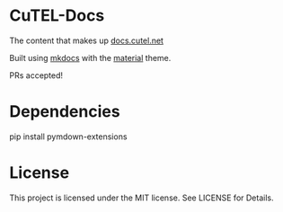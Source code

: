 # CuTEL-Docs

The content that makes up [docs.cutel.net](https://docs.cutel.net)

Built using [mkdocs](https://www.mkdocs.org/) with the [material](https://squidfunk.github.io/mkdocs-material/) theme.

PRs accepted!

# Dependencies 

pip install pymdown-extensions

# License

This project is licensed under the MIT license. See LICENSE for Details.